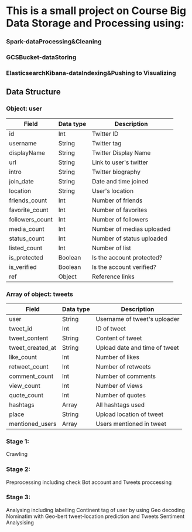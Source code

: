 # This is a small project on Course Big Data Storage and Processing using:  
### Spark-dataProcessing&Cleaning  
### GCSBucket-dataStoring  
### ElasticsearchKibana-dataIndexing&Pushing to Visualizing

## Data Structure 

### Object: user
| Field         | Data type     | Description               |
|---------------|---------------|---------------------------|
|id             |Int            |Twitter ID                 |
|username       |String         |Twitter tag                |
|displayName    |String         |Twitter Display Name       |
|url            |String         |Link to user's twitter     |
|intro          |String         |Twitter biography          |
|join_date      |String         |Date and time joined       |
|location       |String         |User's location            |
|friends_count  |Int            |Number of friends          |
|favorite_count |Int            |Number of favorites        |
|followers_count|Int            |Number of followers        |
|media_count    |Int            |Number of medias uploaded  |
|status_count   |Int            |Number of status uploaded  |
|listed_count   |Int            |Number of list             |
|is_protected   |Boolean        |Is the account protected?  |
|is_verified    |Boolean        |Is the account verified?   |
|ref            |Object         |Reference links            |
### Array of object: tweets
| Field         | Data type     | Description               |
|---------------|---------------|---------------------------|
|user           |String        |Username of tweet's uploader|
|tweet_id       |Int            |ID of tweet                |
|tweet_content  |String         |Content of tweet           |
|tweet_created_at|String      |Upload date and time of tweet|
|like_count     |Int            |Number of likes            |
|retweet_count  |Int            |Number of retweets         |
|comment_count  |Int            |Number of comments         |
|view_count     |Int            |Number of views            |
|quote_count    |Int            |Number of quotes           |
|hashtags       |Array          |All hashtags used          |
|place          |String         |Upload location of tweet   |
|mentioned_users|Array          |Users mentioned in tweet   |

### Stage 1:  
Crawling  
### Stage 2:  
Preprocessing including check Bot account and Tweets proccessing  
### Stage 3:  
Analysing including labelling Continent tag of user by using Geo decoding Nominatim with Geo-bert tweet-location prediction and Tweets Sentiment Analysising
